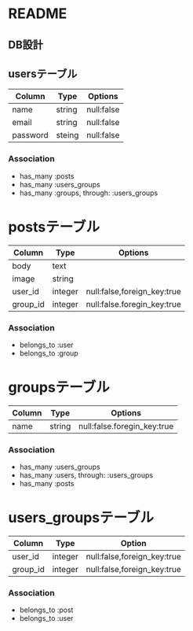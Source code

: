 # README

## DB設計
## usersテーブル
| Column   | Type   | Options    |
| -------- | ------ | ---------- |
| name     | string | null:false |
| email    | string | null:false |
| password | steing | null:false |
### Association
- has_many :posts
- has_many :users_groups
- has_many :groups, through: :users_groups

# postsテーブル
| Column   | Type    | Options                     |
| -------- | ------- | --------------------------- |
| body     | text    |                             |
| image    | string  |                             |
| user_id  | integer | null:false,foreign_key:true |
| group_id | integer | null:false.foregin_key:true |
### Association
- belongs_to :user
- belongs_to :group

# groupsテーブル
| Column | Type   | Options                     |
| ------ | ------ | --------------------------- |
| name   | string | null:false.foregin_key:true |
### Association
- has_many :users_groups
- has_many :users, through: :users_groups
- has_many :posts

# users_groupsテーブル
| Column   | Type    | Option                      |
| -------- | ------- | --------------------------- |
| user_id  | integer | null:false,foreign_key:true |
| group_id | integer | null:false,foreign_key:true |
### Association
- belongs_to :post
- belongs_to :user